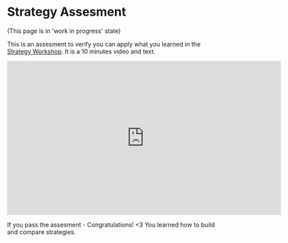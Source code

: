 # Strategy Assesment

(This page is in 'work in progress' state)

This is an assesment to verify you can apply what you learned in the [Strategy Workshop](../workshop/). It is a 10 minutes video and text.

<iframe width="640" height="360" src="https://www.youtube.com/embed/xxx?rel=0&amp;showinfo=0" frameborder="0" allowfullscreen></iframe>

If you pass the assesment - Congratulations! <3 You learned how to build and compare strategies.
